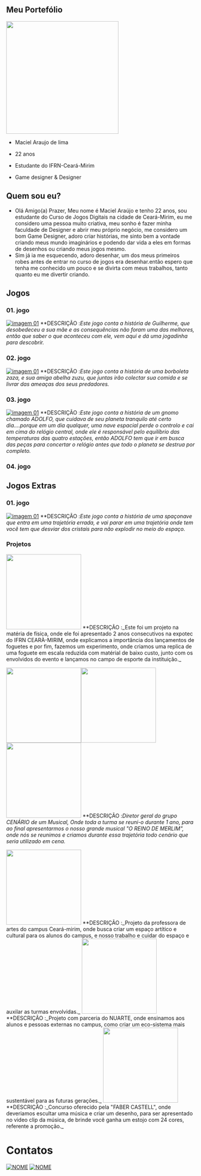 ## Meu Portefólio

<img src="Perfil.jpg" width="300" height="300"> 

- Maciel Araujo de lima
 
- 22 anos

- Estudante do IFRN-Ceará-Mirim

- Game designer & Designer

## Quem sou eu?
- Olá Amigo(a) Prazer, Meu nome é Maciel Araújo e tenho 22 anos, sou estudante do Curso de Jogos Digitais na cidade de Ceará-Mirim, eu me considero uma pessoa muito criativa, meu sonho é fazer minha faculdade de Designer e abrir meu próprio negócio, me considero um bom Game Designer, adoro criar histórias, me sinto bem a vontade criando meus mundo imaginários e podendo dar vida a eles em formas de desenhos ou criando meus jogos mesmo.
- Sim já ia me esquecendo, adoro desenhar, um dos meus primeiros robes antes de entrar no curso de jogos era desenhar.então espero que tenha me conhecido um pouco e se divirta com meus trabalhos, tanto quanto eu me divertir criando.

## Jogos
### 01. jogo
[![imagem 01](1JG.png)](https://maciellima.github.io/VouContarAte3/)
**DESCRIÇÃO :_Este jogo conta a história de Guilherme, que desobedeceu a sua mãe e as consequências não foram uma das melhores, então que saber o que aconteceu com ele, vem aqui e dá uma jogadinha para descobrir._
### 02. jogo
[![imagem 01](2JG.png)](https://mavicampos.github.io/ERS/)
**DESCRIÇÃO :_Este jogo conta a história de uma borboleta zaza, e sua amiga abelha zuzu, que juntas irão colectar sua comida e se livrar das ameaças dos seus predadores._
### 03. jogo
[![imagem 01](3JG.png)](https://eloisaliima.github.io/Estacoes)
**DESCRIÇÃO :_Este jogo conta a história de um gnomo chamado ADOLFO, que cuidava de seu planeta tranquilo até certo dia....porque em um dia qualquer, uma nave espacial perde o controlo e cai em cima do relógio central, onde ele é responsável pelo equilíbrio das temperaturas das quatro estações, então ADOLFO tem que ir em busca das peças para concertar o relógio antes que todo o planeta se destrua por completo._

### 04. jogo

## Jogos Extras
### 01. jogo
[![imagem 01](JGEX.png)](https://maciellima.github.io/JouneyInTheGalaxy/)
**DESCRIÇÃO :_Este jogo conta a história de uma spaçonave que entra em uma trajetória errada, e vai parar em uma trajetória onde tem você tem que desviar dos cristais para não explodir no meio do espaço._

### Projetos
<img src="fisica.jpg" width="200" height="200">
**DESCRIÇÃO :_Este foi um projeto na matéria de física, onde ele foi apresentado 2 anos consecutivos na expotec do IFRN CEARÀ-MIRIM, onde explicamos a importância dos lançamentos de foguetes e por fim, fazemos um experimento, onde criamos uma replica de uma foguete em escala reduzida com matérial de baixo custo, junto com os envolvidos do evento e lançamos no campo de esporte da instituição._

<img src="cenario.jpg" width="200" height="200"><img src="livro do musical.jpg" width="200" height="200"><img src="tela.jpg" width="200" height="200">
**DESCRIÇÃO :_Diretor geral do grupo CENÁRIO de um Musical, Onde toda a turma se reuni-o durante 1 ano, para ao final apresentarmos o nosso grande musical "O REINO DE MERLIM", onde nós se reunimos e criamos durante essa trajetória todo cenário que seria utilizado em cena._

<img src="nuartee.jpg" width="200" height="200">
**DESCRIÇÃO :_Projeto da professora de artes do campus Ceará-mirim, onde busca criar um espaço artítico e cultural para os alunos do campus, e nosso trabalho e cuidar do espaço e auxilar as turmas envolvidas._

<img src="Ecoarte.jpg" width="200" height="200">
**DESCRIÇÃO :_Projeto com parceria do NUARTE, onde ensinamos aos alunos e pessoas externas no campus, como criar um eco-sistema mais sustentável para as futuras gerações._

<img src="concurso.jpg" width="200" height="200">
**DESCRIÇÃO :_Concurso oferecido pela "FABER CASTELL", onde deveriamos escultar uma música e criar um desenho, para ser apresentado no video clip da música, de brinde você ganha um estojo com 24 cores, referente a promoção._

# Contatos
<a href="https://www.instagram.com/ciell_lima/?hl=pt-br" target="_blank">
<img title="INSTAGRAM" alt="NOME" src="Int.png" /></a>
<a href="https://www.facebook.com/maciel.araujo.3150" target="_blank">
<img title="FACEBOOK" alt="NOME" src="FB.png" /></a>

